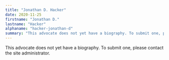 ```yaml
---
title: "Jonathan D. Hacker"
date: 2020-11-25
firstname: "Jonathan D."
lastname: "Hacker"
alphaname: "hacker-jonathan-d"
summary: "This advocate does not yet have a biography. To submit one, please contact the site administrator."
---
```

This advocate does not yet have a biography. To submit one, please contact the site administrator.


